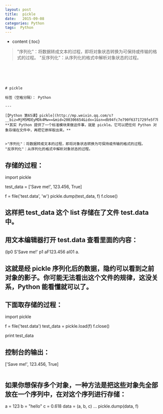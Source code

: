 ```yaml
---
layout: post
title:  pickle
date:   2015-09-08
categories: Python
tags:  Python
---
```


* content
{:toc}

>"序列化"：将数据转成文本的过程，即将对象状态转换为可保持或传输的格式的过程。
"反序列化"：从序列化的格式中解析对象状态的过程。

```





# pickle

标签（空格分隔）： Python

---

[【Python 第65课】pickle](http://mp.weixin.qq.com/s?__biz=MjM5MDEyMDk4Mw==&mid=200306654&idx=1&sn=db94fc7e790f6371729fe5f7ba601284)
**其实 Python 提供了一个标准模块来做这件事，就是 pickle。它可以把任何 Python 对象存储在文件中，再把它原样取出来。**


>"序列化"：将数据转成文本的过程，即将对象状态转换为可保持或传输的格式的过程。
"反序列化"：从序列化的格式中解析对象状态的过程。

```
## 存储的过程：

import pickle

test_data = ['Save me!', 123.456, True]

f = file('test.data', 'w')
pickle.dump(test_data, f)
f.close()

## 这样把 test_data 这个 list 存储在了文件 test.data 中。
## 用文本编辑器打开 test.data 查看里面的内容：

(lp0
S'Save me!'
p1
aF123.456
aI01
a.

## 这就是经 pickle 序列化后的数据，隐约可以看到之前对象的影子。你可能无法看出这个文件的规律，这没关系，Python 能看懂就可以了。

## 下面取存储的过程：

import pickle

f = file('test.data')
test_data = pickle.load(f)
f.close()

print test_data

## 控制台的输出：

['Save me!', 123.456, True]
```
```
## 如果你想保存多个对象，一种方法是把这些对象先全部放在一个序列中，在对这个序列进行存储：

a = 123
b = "hello"
c = 0.618
data = (a, b, c)
...
pickle.dump(data, f)
```